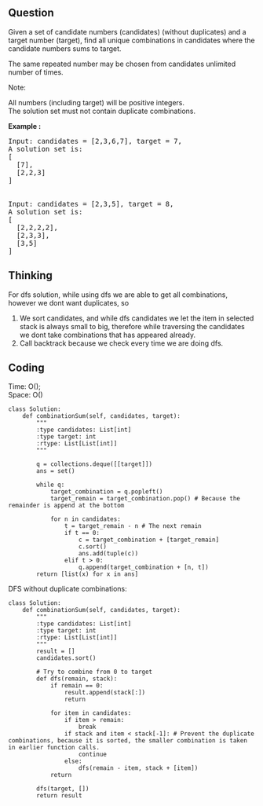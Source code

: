 ## Question
Given a set of candidate numbers (candidates) (without duplicates) and a target number (target), find all unique combinations in candidates where the candidate numbers sums to target.<br>

The same repeated number may be chosen from candidates unlimited number of times.<br>

Note:<br>

All numbers (including target) will be positive integers.<br>
The solution set must not contain duplicate combinations.


**Example :**   
<pre>
Input: candidates = [2,3,6,7], target = 7,
A solution set is:
[
  [7],
  [2,2,3]
]


Input: candidates = [2,3,5], target = 8,
A solution set is:
[
  [2,2,2,2],
  [2,3,3],
  [3,5]
]
</pre>

## Thinking
For dfs solution, while using dfs we are able to get all combinations, however we dont want duplicates, so<br>
1. We sort candidates, and while dfs candidates we let the item in selected stack is always small to big, therefore while traversing the candidates we dont take combinations that has appeared already.<br>
2. Call backtrack because we check every time we are doing dfs.


## Coding
Time: O(); <br>
Space: O()
```python3
class Solution:
    def combinationSum(self, candidates, target):
        """
        :type candidates: List[int]
        :type target: int
        :rtype: List[List[int]]
        """
        
        q = collections.deque([[target]])
        ans = set()
        
        while q:
            target_combination = q.popleft() 
            target_remain = target_combination.pop() # Because the remainder is append at the bottom
            
            for n in candidates:
                t = target_remain - n # The next remain
                if t == 0:
                    c = target_combination + [target_remain]
                    c.sort()
                    ans.add(tuple(c))
                elif t > 0:
                    q.append(target_combination + [n, t])
        return [list(x) for x in ans]
```

DFS without duplicate combinations:
```python3
class Solution:
    def combinationSum(self, candidates, target):
        """
        :type candidates: List[int]
        :type target: int
        :rtype: List[List[int]]
        """
        result = []
        candidates.sort()
        
        # Try to combine from 0 to target 
        def dfs(remain, stack):
            if remain == 0:
                result.append(stack[:])
                return 

            for item in candidates:
                if item > remain: 
                    break
                if stack and item < stack[-1]: # Prevent the duplicate combinations, because it is sorted, the smaller combination is taken in earlier function calls.
                    continue
                else:
                    dfs(remain - item, stack + [item])
            return

        dfs(target, [])
        return result
```